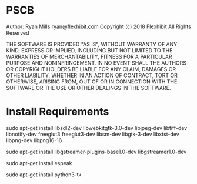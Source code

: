 # PSCB

Author: Ryan Mills <ryan@flexhibit.com>
Copyright (c) 2018 Flexhibit
All Rights Reserved

THE SOFTWARE IS PROVIDED "AS IS", WITHOUT WARRANTY OF ANY KIND, EXPRESS OR
IMPLIED, INCLUDING BUT NOT LIMITED TO THE WARRANTIES OF MERCHANTABILITY,
FITNESS FOR A PARTICULAR PURPOSE AND NONINFRINGEMENT. IN NO EVENT SHALL THE
AUTHORS OR COPYRIGHT HOLDERS BE LIABLE FOR ANY CLAIM, DAMAGES OR OTHER
LIABILITY, WHETHER IN AN ACTION OF CONTRACT, TORT OR OTHERWISE, ARISING FROM,
OUT OF OR IN CONNECTION WITH THE SOFTWARE OR THE USE OR OTHER DEALINGS IN
THE SOFTWARE.



# Install Requirements


sudo apt-get install libsdl2-dev libwebkitgtk-3.0-dev libjpeg-dev libtiff-dev libnotify-dev freeglut3 freeglut3-dev libsm-dev libgtk-3-dev libxtst-dev libpng-dev libpng16-16

sudo apt-get install libgstreamer-plugins-base1.0-dev libgstreamer1.0-dev

sudo apt-get install espeak

sudo apt-get install python3-tk

